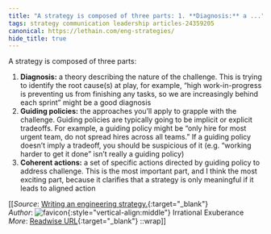 ```yaml
---
title: "A strategy is composed of three parts: 1. **Diagnosis:** a ..."
tags: strategy communication leadership articles-24359205
canonical: https://lethain.com/eng-strategies/
hide_title: true
---
```


A strategy is composed of three parts:

1.  **Diagnosis:** a theory describing the nature of the challenge. This is trying to identify the root cause(s) at play, for example, “high work-in-progress is preventing us from finishing any tasks, so we are increasingly behind each sprint” might be a good diagnosis
2.  **Guiding policies:** the approaches you’ll apply to grapple with the challenge. Guiding policies are typically going to be implicit or explicit tradeoffs. For example, a guiding policy might be “only hire for most urgent team, do not spread hires across all teams.” If a guiding policy doesn’t imply a tradeoff, you should be suspicious of it (e.g. “working harder to get it done” isn’t really a guiding policy)
3.  **Coherent actions:** a set of specific actions directed by guiding policy to address challenge. This is the most important part, and I think the most exciting part, because it clarifies that a strategy is only meaningful if it leads to aligned action


[[_Source_: [Writing an engineering strategy.](https://lethain.com/eng-strategies/){:target="_blank"}<br>
_Author_: ![favicon](https://s2.googleusercontent.com/s2/favicons?domain=lethain.com){:style="vertical-align:middle"} Irrational Exuberance<br>
_More_: [Readwise URL](https://readwise.io/open/475620660){:target="_blank"}
::wrap]]